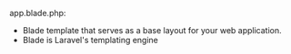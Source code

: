 
app.blade.php: 
- Blade template that serves as a base layout for your web application.
- Blade is Laravel's templating engine
